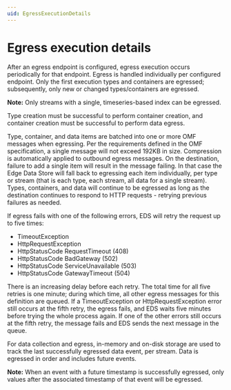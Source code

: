 ```yaml
---
uid: EgressExecutionDetails
---
```


# Egress execution details

After an egress endpoint is configured, egress execution occurs periodically for that endpoint. Egress is handled individually per configured endpoint. Only the first execution types and containers are egressed; subsequently, only new or changed types/containers are egressed. 

**Note:** Only streams with a single, timeseries-based index can be egressed. 

Type creation must be successful to perform container creation, and container creation must be successful to perform data egress.

Type, container, and data items are batched into one or more OMF messages when egressing. Per the requirements defined in the OMF specification, a single message will not exceed 192KB in size. Compression is automatically applied to outbound egress messages. On the destination, failure to add a single item will result in the message failing. In that case the Edge Data Store will fall back to egressing each item individually, per type or stream (that is each type, each stream, all data for a single stream). Types, containers, and data will continue to be egressed as long as the destination continues to respond to HTTP requests - retrying previous failures as needed.

If egress fails with one of the following errors, EDS will retry the request up to five times:

- TimeoutException
- HttpRequestException
- HttpStatusCode RequestTimeout (408)
- HttpStatusCode BadGateway (502)
- HttpStatusCode ServiceUnavailable (503)
- HttpStatusCode GatewayTimeout (504)

There is an increasing delay before each retry. The total time for all five retries is one minute; during which time, all other egress messages for this definition are queued. If a TimeoutException or HttpRequestException error still occurs at the fifth retry, the egress fails, and EDS waits five minutes before trying the whole process again. If one of the other errors still occurs at the fifth retry, the message fails and EDS sends the next message in the queue.

For data collection and egress, in-memory and on-disk storage are used to track the last successfully egressed data event, per stream. Data is egressed in order and includes future events.

**Note:**  When an event with a future timestamp is successfully egressed, only values after the associated timestamp of that event will be egressed.

